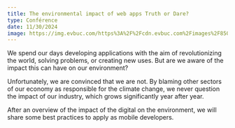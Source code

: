 ```yaml
---
title: The environmental impact of web apps Truth or Dare?
type: Conférence
date: 11/30/2024
image: https://img.evbuc.com/https%3A%2F%2Fcdn.evbuc.com%2Fimages%2F850608529%2F242299030089%2F1%2Foriginal.20240915-143049?w=940&auto=format%2Ccompress&q=75&sharp=10&rect=1206%2C0%2C2124%2C1062&s=ae81f926941705afad84ddc5de1be6b1
---
```


We spend our days developing applications with the aim of revolutionizing the world, solving problems, or creating new uses. But are we aware of the impact this can have on our environment?

Unfortunately, we are convinced that we are not. By blaming other sectors of our economy as responsible for the climate change, we never question the impact of our industry, which grows significantly year after year.

After an overview of the impact of the digital on the environment, we will share some best practices to apply as mobile developers.

